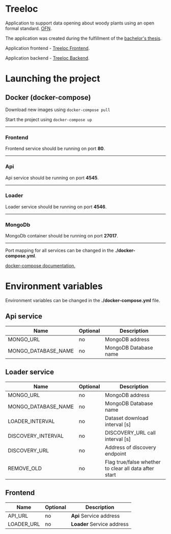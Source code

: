 # Treeloc


Application to support data opening
about woody plants using an open formal
standard. [OFN](https://opendata.gov.cz/otev%C5%99en%C3%A9-form%C3%A1ln%C3%AD-normy:start).

The application was created during the fulfillment of the  [bachelor's thesis](https://dspace.cvut.cz/handle/10467/88708). 

Application frontend - [Treeloc Frontend](https://github.com/prixladi/treeloc-frontend).

Application backend - [Treeloc Backend](https://github.com/prixladi/treeloc-backend).

# Launching the project

## Docker (docker-compose)

Download new images using `docker-compose pull`

Start the project using `docker-compose up`

---

### Frontend 

Frontend service should be running on port **80**.

---

### Api

Api service should be running on port **4545**.

---
### Loader

Loader service should be running on port **4546**.

---

### MongoDb

MongoDb container should be running on port **27017**.

---

Port mapping for all services can be changed in the **./docker-compose.yml**.

[docker-compose documentation.](https://docs.docker.com/compose/)

# Environment variables
Environment variables can be changed in the **./docker-compose.yml** file.

## Api service

|Name|Optional|Description|
|---|---|---|
|MONGO_URL|no|MongoDB address|
|MONGO_DATABASE_NAME|no|MongoDB Database name|

## Loader service

|Name|Optional|Description|
|---|---|---|
|MONGO_URL|no|MongoDB address|
|MONGO_DATABASE_NAME|no|MongoDB Database name|
|LOADER_INTERVAL|no|Dataset download interval \[s\]|
|DISCOVERY_INTERVAL|no|DISCOVERY_URL call interval \[s\]|
|DISCOVERY_URL|no|Address of discovery endpoint|
|REMOVE_OLD|no|Flag true/false whether to clear all data after start|

## Frontend

|Name|Optional|Description|
|---|---|---|
|API_URL|no| **Api** Service address|
|LOADER_URL|no| **Loader** Service address|
